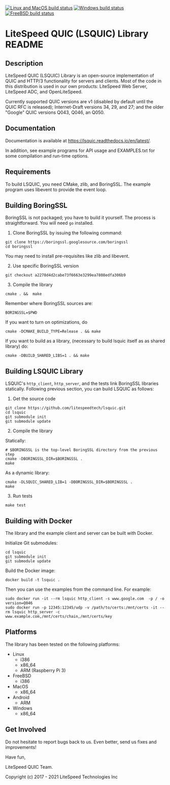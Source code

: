 [![Linux and MacOS build status](https://ci.appveyor.com/api/projects/status/x790ve5msewmva2b/branch/master?svg=true)](https://ci.appveyor.com/project/litespeedtech/lsquic-linux/branch/master)
[![Windows build status](https://ci.appveyor.com/api/projects/status/ij4n3vy343pkgm1j/branch/master?svg=true)](https://ci.appveyor.com/project/litespeedtech/lsquic-windows/branch/master)
[![FreeBSD build status](https://api.cirrus-ci.com/github/litespeedtech/lsquic.svg)](https://cirrus-ci.com/github/litespeedtech/lsquic)

LiteSpeed QUIC (LSQUIC) Library README
=============================================

Description
-----------

LiteSpeed QUIC (LSQUIC) Library is an open-source implementation of QUIC
and HTTP/3 functionality for servers and clients.  Most of the code in this
distribution is used in our own products: LiteSpeed Web Server, LiteSpeed ADC,
and OpenLiteSpeed.

Currently supported QUIC versions are v1 (disabled by default until the
QUIC RFC is released); Internet-Draft versions 34, 29, and 27;
and the older "Google" QUIC versions Q043, Q046, an Q050.

Documentation
-------------

Documentation is available at https://lsquic.readthedocs.io/en/latest/.

In addition, see example programs for API usage and EXAMPLES.txt for
some compilation and run-time options.

Requirements
------------

To build LSQUIC, you need CMake, zlib, and BoringSSL.  The example program
uses libevent to provide the event loop.

Building BoringSSL
------------------

BoringSSL is not packaged; you have to build it yourself.  The process is
straightforward.  You will need `go` installed.

1. Clone BoringSSL by issuing the following command:

```
git clone https://boringssl.googlesource.com/boringssl
cd boringssl
```

You may need to install pre-requisites like zlib and libevent.

2. Use specific BoringSSL version

```
git checkout a2278d4d2cabe73f6663e3299ea7808edfa306b9
```

3. Compile the library

```
cmake . &&  make
```

Remember where BoringSSL sources are:
```
BORINGSSL=$PWD
```

If you want to turn on optimizations, do

```
cmake -DCMAKE_BUILD_TYPE=Release . && make
```

If you want to build as a library, (necessary to build lsquic itself
as as shared library) do:

```
cmake -DBUILD_SHARED_LIBS=1 . && make
```

Building LSQUIC Library
-----------------------

LSQUIC's `http_client`, `http_server`, and the tests link BoringSSL
libraries statically.  Following previous section, you can build LSQUIC
as follows:

1. Get the source code

```
git clone https://github.com/litespeedtech/lsquic.git
cd lsquic
git submodule init
git submodule update
```

2. Compile the library

Statically:


```
# $BORINGSSL is the top-level BoringSSL directory from the previous step
cmake -DBORINGSSL_DIR=$BORINGSSL .
make
```

As a dynamic library:

```
cmake -DLSQUIC_SHARED_LIB=1 -DBORINGSSL_DIR=$BORINGSSL .
make
```


3. Run tests

```
make test
```

Building with Docker
---------
The library and the example client and server can be built with Docker.

Initialize Git submodules:
```
cd lsquic
git submodule init
git submodule update
```

Build the Docker image:
```
docker build -t lsquic .
```

Then you can use the examples from the command line.  For example:
```
sudo docker run -it --rm lsquic http_client -s www.google.com  -p / -o version=Q046
sudo docker run -p 12345:12345/udp -v /path/to/certs:/mnt/certs -it --rm lsquic http_server -c www.example.com,/mnt/certs/chain,/mnt/certs/key
```

Platforms
---------

The library has been tested on the following platforms:
- Linux
  - i386
  - x86_64
  - ARM (Raspberry Pi 3)
- FreeBSD
  - i386
- MacOS
  - x86_64
- Android
  - ARM
- Windows
  - x86_64

Get Involved
------------

Do not hesitate to report bugs back to us.  Even better, send us fixes
and improvements!

Have fun,

LiteSpeed QUIC Team.

Copyright (c) 2017 - 2021 LiteSpeed Technologies Inc
